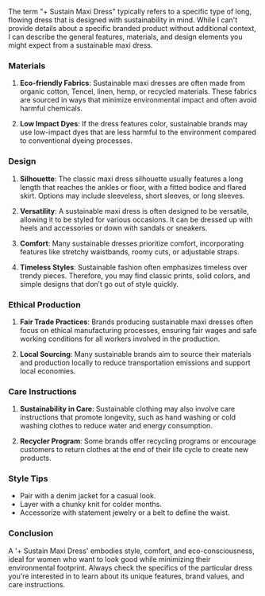 The term "+ Sustain Maxi Dress" typically refers to a specific type of long, flowing dress that is designed with sustainability in mind. While I can't provide details about a specific branded product without additional context, I can describe the general features, materials, and design elements you might expect from a sustainable maxi dress.

### Materials
1. **Eco-friendly Fabrics**: Sustainable maxi dresses are often made from organic cotton, Tencel, linen, hemp, or recycled materials. These fabrics are sourced in ways that minimize environmental impact and often avoid harmful chemicals.
  
2. **Low Impact Dyes**: If the dress features color, sustainable brands may use low-impact dyes that are less harmful to the environment compared to conventional dyeing processes.

### Design
1. **Silhouette**: The classic maxi dress silhouette usually features a long length that reaches the ankles or floor, with a fitted bodice and flared skirt. Options may include sleeveless, short sleeves, or long sleeves.

2. **Versatility**: A sustainable maxi dress is often designed to be versatile, allowing it to be styled for various occasions. It can be dressed up with heels and accessories or down with sandals or sneakers.

3. **Comfort**: Many sustainable dresses prioritize comfort, incorporating features like stretchy waistbands, roomy cuts, or adjustable straps.

4. **Timeless Styles**: Sustainable fashion often emphasizes timeless over trendy pieces. Therefore, you may find classic prints, solid colors, and simple designs that don’t go out of style quickly.

### Ethical Production
1. **Fair Trade Practices**: Brands producing sustainable maxi dresses often focus on ethical manufacturing processes, ensuring fair wages and safe working conditions for all workers involved in the production.

2. **Local Sourcing**: Many sustainable brands aim to source their materials and production locally to reduce transportation emissions and support local economies.

### Care Instructions
1. **Sustainability in Care**: Sustainable clothing may also involve care instructions that promote longevity, such as hand washing or cold washing clothes to reduce water and energy consumption.

2. **Recycler Program**: Some brands offer recycling programs or encourage customers to return clothes at the end of their life cycle to create new products.

### Style Tips
- Pair with a denim jacket for a casual look.
- Layer with a chunky knit for colder months.
- Accessorize with statement jewelry or a belt to define the waist.
  
### Conclusion
A '+ Sustain Maxi Dress' embodies style, comfort, and eco-consciousness, ideal for women who want to look good while minimizing their environmental footprint. Always check the specifics of the particular dress you're interested in to learn about its unique features, brand values, and care instructions.